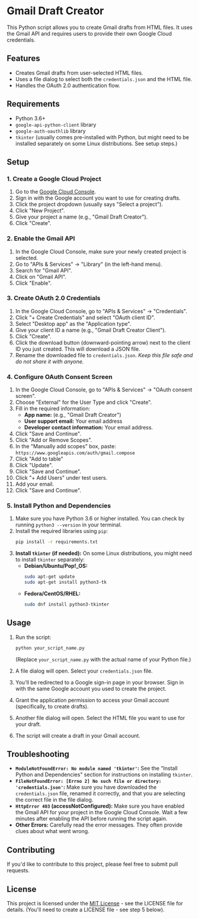 # Gmail Draft Creator

This Python script allows you to create Gmail drafts from HTML files. It uses the Gmail API and requires users to provide their own Google Cloud credentials.

## Features

*   Creates Gmail drafts from user-selected HTML files.
*   Uses a file dialog to select both the `credentials.json` and the HTML file.
*   Handles the OAuth 2.0 authentication flow.

## Requirements

*   Python 3.6+
*   `google-api-python-client` library
*   `google-auth-oauthlib` library
*   `tkinter` (usually comes pre-installed with Python, but might need to be installed separately on some Linux distributions. See setup steps.)

## Setup

### 1. Create a Google Cloud Project

1. Go to the [Google Cloud Console](https://console.cloud.google.com/).
2. Sign in with the Google account you want to use for creating drafts.
3. Click the project dropdown (usually says "Select a project").
4. Click "New Project".
5. Give your project a name (e.g., "Gmail Draft Creator").
6. Click "Create".

### 2. Enable the Gmail API

1. In the Google Cloud Console, make sure your newly created project is selected.
2. Go to "APIs & Services" -> "Library" (in the left-hand menu).
3. Search for "Gmail API".
4. Click on "Gmail API".
5. Click "Enable".

### 3. Create OAuth 2.0 Credentials

1. In the Google Cloud Console, go to "APIs & Services" -> "Credentials".
2. Click "+ Create Credentials" and select "OAuth client ID".
3. Select "Desktop app" as the "Application type".
4. Give your client ID a name (e.g., "Gmail Draft Creator Client").
5. Click "Create".
6. Click the download button (downward-pointing arrow) next to the client ID you just created. This will download a JSON file.
7. Rename the downloaded file to `credentials.json`. *Keep this file safe and do not share it with anyone.*

### 4. Configure OAuth Consent Screen

1. In the Google Cloud Console, go to "APIs & Services" -> "OAuth consent screen".
2. Choose "External" for the User Type and click "Create".
3. Fill in the required information:
    *   **App name:** (e.g., "Gmail Draft Creator")
    *   **User support email:** Your email address
    *   **Developer contact information:** Your email address.
4. Click "Save and Continue".
5. Click "Add or Remove Scopes".
6. In the "Manually add scopes" box, paste: `https://www.googleapis.com/auth/gmail.compose`
7. Click "Add to table"
8. Click "Update".
9. Click "Save and Continue".
10. Click "+ Add Users" under test users.
11. Add your email.
12. Click "Save and Continue".

### 5. Install Python and Dependencies

1. Make sure you have Python 3.6 or higher installed. You can check by running `python3 --version` in your terminal.
2. Install the required libraries using `pip`:
    ```bash
    pip install -r requirements.txt
    ```
3. **Install `tkinter` (if needed):**
    On some Linux distributions, you might need to install `tkinter` separately:
    *   **Debian/Ubuntu/Pop!_OS:**
        ```bash
        sudo apt-get update
        sudo apt-get install python3-tk
        ```
    *   **Fedora/CentOS/RHEL:**
        ```bash
        sudo dnf install python3-tkinter
        ```

## Usage

1. Run the script:
    ```bash
    python your_script_name.py
    ```
    (Replace `your_script_name.py` with the actual name of your Python file.)

2. A file dialog will open. Select your `credentials.json` file.

3. You'll be redirected to a Google sign-in page in your browser. Sign in with the same Google account you used to create the project.

4. Grant the application permission to access your Gmail account (specifically, to create drafts).

5. Another file dialog will open. Select the HTML file you want to use for your draft.

6. The script will create a draft in your Gmail account.

## Troubleshooting

*   **`ModuleNotFoundError: No module named 'tkinter'`:**  See the "Install Python and Dependencies" section for instructions on installing `tkinter`.
*   **`FileNotFoundError: [Errno 2] No such file or directory: 'credentials.json'`:** Make sure you have downloaded the `credentials.json` file, renamed it correctly, and that you are selecting the correct file in the file dialog.
*   **`HttpError 403` (accessNotConfigured):**  Make sure you have enabled the Gmail API for your project in the Google Cloud Console. Wait a few minutes after enabling the API before running the script again.
*   **Other Errors:** Carefully read the error messages. They often provide clues about what went wrong.

## Contributing

If you'd like to contribute to this project, please feel free to submit pull requests.

## License

This project is licensed under the [MIT License](LICENSE) - see the LICENSE file for details. (You'll need to create a LICENSE file - see step 5 below).
